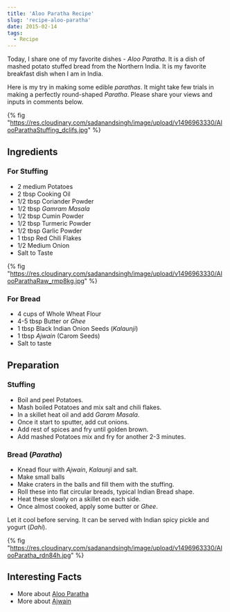```yaml
---
title: 'Aloo Paratha Recipe'
slug: 'recipe-aloo-paratha'
date: 2015-02-14
tags:
  - Recipe
---
```


Today, I share one of my favorite dishes - _Aloo Paratha_. It is a dish of mashed potato stuffed
bread from the Northern India. It is my favorite breakfast dish when I am in India.

Here is my try in making some edible _parathas_. It might take few trials in making a perfectly
round-shaped _Paratha_. Please share your views and inputs in comments below.

<!-- excerpt -->

{% fig "https://res.cloudinary.com/sadanandsingh/image/upload/v1496963330/AlooParathaStuffing_dclifs.jpg" %}

## Ingredients

### For Stuffing

- 2 medium Potatoes
- 2 tbsp Cooking Oil
- 1/2 tbsp Coriander Powder
- 1/2 tbsp _Gamram Masala_
- 1/2 tbsp Cumin Powder
- 1/2 tbsp Turmeric Powder
- 1/2 tbsp Garlic Powder
- 1 tbsp Red Chili Flakes
- 1/2 Medium Onion
- Salt to Taste

{% fig "https://res.cloudinary.com/sadanandsingh/image/upload/v1496963330/AlooParathaRaw_rmp8kg.jpg" %}

### For Bread

- 4 cups of Whole Wheat Flour
- 4-5 tbsp Butter or _Ghee_
- 1 tbsp Black Indian Onion Seeds (_Kalaunji_)
- 1 tbsp _Ajwain_ (Carom Seeds)
- Salt to taste

## Preparation

### Stuffing

- Boil and peel Potatoes.
- Mash boiled Potatoes and mix salt and chili flakes.
- In a skillet heat oil and add _Garam Masala_.
- Once it start to sputter, add cut onions.
- Add rest of spices and fry until golden brown.
- Add mashed Potatoes mix and fry for another 2-3 minutes.

### Bread (_Paratha_)

- Knead flour with _Ajwain_, _Kalaunji_ and salt.
- Make small balls
- Make craters in the balls and fill them with the stuffing.
- Roll these into flat circular breads, typical Indian Bread shape.
- Heat these slowly on a skillet on each side.
- Once almost cooked, apply some butter or _Ghee_.

Let it cool before serving. It can be served with Indian spicy pickle and yogurt (_Dahi_).

{% fig "https://res.cloudinary.com/sadanandsingh/image/upload/v1496963330/AlooParatha_rdn84h.jpg" %}

## Interesting Facts

- More about [Aloo Paratha](https://en.wikipedia.org/wiki/Aloo_paratha)
- More about [Ajwain](https://en.wikipedia.org/wiki/Ajwain)
